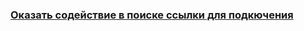 


### [Оказать содействие в поиске ссылки для подкючения](Оказать%20содействие%20в%20поиске%20ссылки%20для%20подкючения.md)
